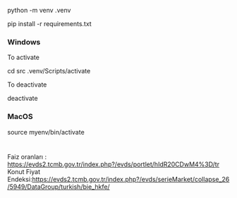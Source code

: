 python -m venv .venv

pip install -r requirements.txt

### Windows
To activate 


cd src
.venv/Scripts/activate 

To deactivate

deactivate


### MacOS 
source myenv/bin/activate



# # 
Faiz oranları : https://evds2.tcmb.gov.tr/index.php?/evds/portlet/hIdR20CDwM4%3D/tr
Konut Fiyat Endeksi:https://evds2.tcmb.gov.tr/index.php?/evds/serieMarket/collapse_26/5949/DataGroup/turkish/bie_hkfe/